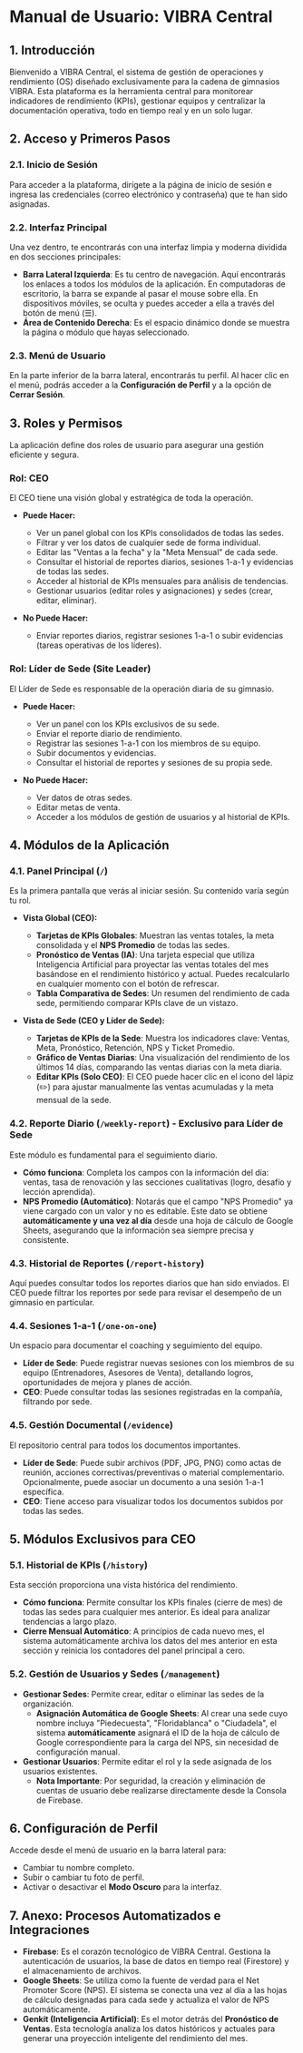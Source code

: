 # Manual de Usuario: VIBRA Central

## 1. Introducción

Bienvenido a VIBRA Central, el sistema de gestión de operaciones y rendimiento (OS) diseñado exclusivamente para la cadena de gimnasios VIBRA. Esta plataforma es la herramienta central para monitorear indicadores de rendimiento (KPIs), gestionar equipos y centralizar la documentación operativa, todo en tiempo real y en un solo lugar.

## 2. Acceso y Primeros Pasos

### 2.1. Inicio de Sesión
Para acceder a la plataforma, dirígete a la página de inicio de sesión e ingresa las credenciales (correo electrónico y contraseña) que te han sido asignadas.

### 2.2. Interfaz Principal
Una vez dentro, te encontrarás con una interfaz limpia y moderna dividida en dos secciones principales:

- **Barra Lateral Izquierda**: Es tu centro de navegación. Aquí encontrarás los enlaces a todos los módulos de la aplicación. En computadoras de escritorio, la barra se expande al pasar el mouse sobre ella. En dispositivos móviles, se oculta y puedes acceder a ella a través del botón de menú (☰).
- **Área de Contenido Derecha**: Es el espacio dinámico donde se muestra la página o módulo que hayas seleccionado.

### 2.3. Menú de Usuario
En la parte inferior de la barra lateral, encontrarás tu perfil. Al hacer clic en el menú, podrás acceder a la **Configuración de Perfil** y a la opción de **Cerrar Sesión**.

## 3. Roles y Permisos

La aplicación define dos roles de usuario para asegurar una gestión eficiente y segura.

### Rol: CEO
El CEO tiene una visión global y estratégica de toda la operación.

- **Puede Hacer:**
  - Ver un panel global con los KPIs consolidados de todas las sedes.
  - Filtrar y ver los datos de cualquier sede de forma individual.
  - Editar las "Ventas a la fecha" y la "Meta Mensual" de cada sede.
  - Consultar el historial de reportes diarios, sesiones 1-a-1 y evidencias de todas las sedes.
  - Acceder al historial de KPIs mensuales para análisis de tendencias.
  - Gestionar usuarios (editar roles y asignaciones) y sedes (crear, editar, eliminar).

- **No Puede Hacer:**
  - Enviar reportes diarios, registrar sesiones 1-a-1 o subir evidencias (tareas operativas de los líderes).

### Rol: Líder de Sede (Site Leader)
El Líder de Sede es responsable de la operación diaria de su gimnasio.

- **Puede Hacer:**
  - Ver un panel con los KPIs exclusivos de su sede.
  - Enviar el reporte diario de rendimiento.
  - Registrar las sesiones 1-a-1 con los miembros de su equipo.
  - Subir documentos y evidencias.
  - Consultar el historial de reportes y sesiones de su propia sede.

- **No Puede Hacer:**
  - Ver datos de otras sedes.
  - Editar metas de venta.
  - Acceder a los módulos de gestión de usuarios y al historial de KPIs.

## 4. Módulos de la Aplicación

### 4.1. Panel Principal (`/`)
Es la primera pantalla que verás al iniciar sesión. Su contenido varía según tu rol.

- **Vista Global (CEO):**
  - **Tarjetas de KPIs Globales**: Muestran las ventas totales, la meta consolidada y el **NPS Promedio** de todas las sedes.
  - **Pronóstico de Ventas (IA)**: Una tarjeta especial que utiliza Inteligencia Artificial para proyectar las ventas totales del mes basándose en el rendimiento histórico y actual. Puedes recalcularlo en cualquier momento con el botón de refrescar.
  - **Tabla Comparativa de Sedes**: Un resumen del rendimiento de cada sede, permitiendo comparar KPIs clave de un vistazo.

- **Vista de Sede (CEO y Líder de Sede):**
  - **Tarjetas de KPIs de la Sede**: Muestra los indicadores clave: Ventas, Meta, Pronóstico, Retención, NPS y Ticket Promedio.
  - **Gráfico de Ventas Diarias**: Una visualización del rendimiento de los últimos 14 días, comparando las ventas diarias con la meta diaria.
  - **Editar KPIs (Solo CEO)**: El CEO puede hacer clic en el icono del lápiz (✏️) para ajustar manualmente las ventas acumuladas y la meta mensual de la sede.

### 4.2. Reporte Diario (`/weekly-report`) - Exclusivo para Líder de Sede
Este módulo es fundamental para el seguimiento diario.

- **Cómo funciona**: Completa los campos con la información del día: ventas, tasa de renovación y las secciones cualitativas (logro, desafío y lección aprendida).
- **NPS Promedio (Automático)**: Notarás que el campo "NPS Promedio" ya viene cargado con un valor y no es editable. Este dato se obtiene **automáticamente y una vez al día** desde una hoja de cálculo de Google Sheets, asegurando que la información sea siempre precisa y consistente.

### 4.3. Historial de Reportes (`/report-history`)
Aquí puedes consultar todos los reportes diarios que han sido enviados. El CEO puede filtrar los reportes por sede para revisar el desempeño de un gimnasio en particular.

### 4.4. Sesiones 1-a-1 (`/one-on-one`)
Un espacio para documentar el coaching y seguimiento del equipo.

- **Líder de Sede**: Puede registrar nuevas sesiones con los miembros de su equipo (Entrenadores, Asesores de Venta), detallando logros, oportunidades de mejora y planes de acción.
- **CEO**: Puede consultar todas las sesiones registradas en la compañía, filtrando por sede.

### 4.5. Gestión Documental (`/evidence`)
El repositorio central para todos los documentos importantes.

- **Líder de Sede**: Puede subir archivos (PDF, JPG, PNG) como actas de reunión, acciones correctivas/preventivas o material complementario. Opcionalmente, puede asociar un documento a una sesión 1-a-1 específica.
- **CEO**: Tiene acceso para visualizar todos los documentos subidos por todas las sedes.

## 5. Módulos Exclusivos para CEO

### 5.1. Historial de KPIs (`/history`)
Esta sección proporciona una vista histórica del rendimiento.

- **Cómo funciona**: Permite consultar los KPIs finales (cierre de mes) de todas las sedes para cualquier mes anterior. Es ideal para analizar tendencias a largo plazo.
- **Cierre Mensual Automático**: A principios de cada nuevo mes, el sistema automáticamente archiva los datos del mes anterior en esta sección y reinicia los contadores del panel principal a cero.

### 5.2. Gestión de Usuarios y Sedes (`/management`)

- **Gestionar Sedes**: Permite crear, editar o eliminar las sedes de la organización.
  - **Asignación Automática de Google Sheets**: Al crear una sede cuyo nombre incluya "Piedecuesta", "Floridablanca" o "Ciudadela", el sistema **automáticamente** asignará el ID de la hoja de cálculo de Google correspondiente para la carga del NPS, sin necesidad de configuración manual.
- **Gestionar Usuarios**: Permite editar el rol y la sede asignada de los usuarios existentes.
  - **Nota Importante**: Por seguridad, la creación y eliminación de cuentas de usuario debe realizarse directamente desde la Consola de Firebase.

## 6. Configuración de Perfil
Accede desde el menú de usuario en la barra lateral para:
- Cambiar tu nombre completo.
- Subir o cambiar tu foto de perfil.
- Activar o desactivar el **Modo Oscuro** para la interfaz.

## 7. Anexo: Procesos Automatizados e Integraciones

- **Firebase**: Es el corazón tecnológico de VIBRA Central. Gestiona la autenticación de usuarios, la base de datos en tiempo real (Firestore) y el almacenamiento de archivos.
- **Google Sheets**: Se utiliza como la fuente de verdad para el Net Promoter Score (NPS). El sistema se conecta una vez al día a las hojas de cálculo designadas para cada sede y actualiza el valor de NPS automáticamente.
- **Genkit (Inteligencia Artificial)**: Es el motor detrás del **Pronóstico de Ventas**. Esta tecnología analiza los datos históricos y actuales para generar una proyección inteligente del rendimiento del mes.

